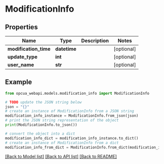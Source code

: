 # ModificationInfo


## Properties

Name | Type | Description | Notes
------------ | ------------- | ------------- | -------------
**modification_time** | **datetime** |  | [optional] 
**update_type** | **int** |  | [optional] 
**user_name** | **str** |  | [optional] 

## Example

```python
from opcua_webapi.models.modification_info import ModificationInfo

# TODO update the JSON string below
json = "{}"
# create an instance of ModificationInfo from a JSON string
modification_info_instance = ModificationInfo.from_json(json)
# print the JSON string representation of the object
print(ModificationInfo.to_json())

# convert the object into a dict
modification_info_dict = modification_info_instance.to_dict()
# create an instance of ModificationInfo from a dict
modification_info_from_dict = ModificationInfo.from_dict(modification_info_dict)
```
[[Back to Model list]](../README.md#documentation-for-models) [[Back to API list]](../README.md#documentation-for-api-endpoints) [[Back to README]](../README.md)


